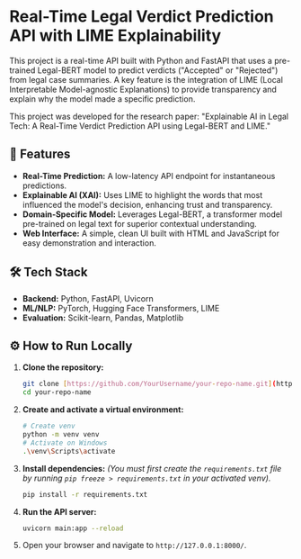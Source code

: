 # Real-Time Legal Verdict Prediction API with LIME Explainability

This project is a real-time API built with Python and FastAPI that uses a pre-trained Legal-BERT model to predict verdicts ("Accepted" or "Rejected") from legal case summaries. A key feature is the integration of LIME (Local Interpretable Model-agnostic Explanations) to provide transparency and explain why the model made a specific prediction.

This project was developed for the research paper: "Explainable AI in Legal Tech: A Real-Time Verdict Prediction API using Legal-BERT and LIME."

## 🚀 Features
- **Real-Time Prediction:** A low-latency API endpoint for instantaneous predictions.
- **Explainable AI (XAI):** Uses LIME to highlight the words that most influenced the model's decision, enhancing trust and transparency.
- **Domain-Specific Model:** Leverages Legal-BERT, a transformer model pre-trained on legal text for superior contextual understanding.
- **Web Interface:** A simple, clean UI built with HTML and JavaScript for easy demonstration and interaction.

## 🛠️ Tech Stack
- **Backend:** Python, FastAPI, Uvicorn
- **ML/NLP:** PyTorch, Hugging Face Transformers, LIME
- **Evaluation:** Scikit-learn, Pandas, Matplotlib

## ⚙️ How to Run Locally

1.  **Clone the repository:**
    ```bash
    git clone [https://github.com/YourUsername/your-repo-name.git](https://github.com/YourUsername/your-repo-name.git)
    cd your-repo-name
    ```

2.  **Create and activate a virtual environment:**
    ```bash
    # Create venv
    python -m venv venv
    # Activate on Windows
    .\venv\Scripts\activate
    ```

3.  **Install dependencies:**
    *(You must first create the `requirements.txt` file by running `pip freeze > requirements.txt` in your activated venv).*
    ```bash
    pip install -r requirements.txt
    ```

4.  **Run the API server:**
    ```bash
    uvicorn main:app --reload
    ```

5.  Open your browser and navigate to `http://127.0.0.1:8000/`.
